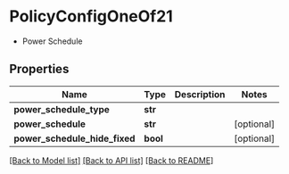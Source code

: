 # PolicyConfigOneOf21

- Power Schedule 

## Properties
Name | Type | Description | Notes
------------ | ------------- | ------------- | -------------
**power_schedule_type** | **str** |  | 
**power_schedule** | **str** |  | [optional] 
**power_schedule_hide_fixed** | **bool** |  | [optional] 

[[Back to Model list]](../README.md#documentation-for-models) [[Back to API list]](../README.md#documentation-for-api-endpoints) [[Back to README]](../README.md)


